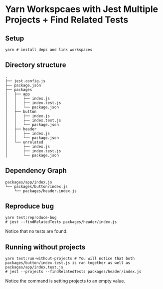 # Yarn Workspcaes with Jest Multiple Projects + Find Related Tests

## Setup

```
yarn # install deps and link workspaces
```

## Directory structure

```
.
├── jest.config.js
├── package.json
├── packages
│   ├── app
│   │   ├── index.js
│   │   ├── index.test.js
│   │   └── package.json
│   ├── button
│   │   ├── index.js
│   │   ├── index.test.js
│   │   └── package.json
│   ├── header
│   │   ├── index.js
│   │   └── package.json
│   └── unrelated
│       ├── index.js
│       ├── index.test.js
│       └── package.json
```

## Dependency Graph

```
packages/app/index.js
└── packages/button/index.js
    └── packages/header.index.js
```

## Reproduce bug

```
yarn test:reproduce-bug
# jest --findRelatedTests packages/header/index.js
```

Notice that no tests are found.


## Running without projects

```
yarn test:run-without-projects # You will notice that both packages/button/index.test.js is ran together as well as packages/app/index.test.js
# jest --projects --findRelatedTests packages/header/index.js
```

Notice the command is setting projects to an empty value.

